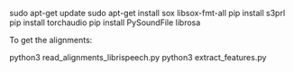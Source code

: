 sudo apt-get update
sudo apt-get install sox libsox-fmt-all
pip install s3prl
pip install torchaudio
pip install PySoundFile librosa


To get the alignments: 

python3 read_alignments_librispeech.py 
python3 extract_features.py